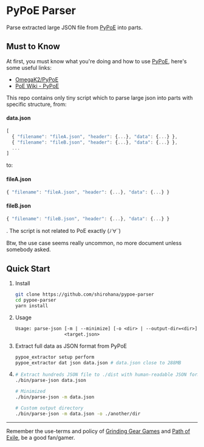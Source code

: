 PyPoE Parser
============
Parse extracted large JSON file from [PyPoE][] into parts.

Must to Know
------------
At first, you must know what you're doing and how to use [PyPoE][], here's
some useful links:

- [OmegaK2/PyPoE][PyPoE]
- [PoE Wiki - PyPoE][]

This repo contains only tiny script which to parse large json into parts with
specific structure, from:

#### data.json
```js
[
  { "filename": "fileA.json", "header": {...}, "data": {...} },
  { "filename": "fileB.json", "header": {...}, "data": {...} },
  ...
]
```

to:

#### fileA.json
```js
{ "filename": "fileA.json", "header": {...}, "data": {...} }
```

#### fileB.json
```js
{ "filename": "fileB.json", "header": {...}, "data": {...} }
```

. The script is not related to PoE exactly (ﾉ∀\`)

Btw, the use case seems really uncommon, no more document unless somebody asked.

Quick Start
-----------
1. Install
    ```sh
    git clone https://github.com/shirohana/pypoe-parser
    cd pypoe-parser
    yarn install
    ```

2. Usage
    ```txt
    Usage: parse-json [-m | --minimize] [-o <dir> | --output-dir=<dir>]
                      <target.json>
    ```

3. Extract full data as JSON format from PyPoE
    ```sh
    pypoe_extractor setup perform
    pypoe_extractor dat json data.json # data.json close to 288MB
    ```

4.
    ```sh
    # Extract hundreds JSON file to ./dist with human-readable JSON format
    ./bin/parse-json data.json

    # Minimized
    ./bin/parse-json -m data.json

    # Custom output directory
    ./bin/parse-json -m data.json -o ./another/dir
    ```

---

Remember the use-terms and policy of [Grinding Gear Games][ggg] and
[Path of Exile][], be a good fan/gamer.

[Path of Exile]: https://www.pathofexile.com/
[PoE Wiki - PyPoE]: https://pathofexile.gamepedia.com/Path_of_Exile_Wiki:PyPoE
[PyPoE]: https://github.com/OmegaK2/PyPoE
[ggg]: http://www.grindinggear.com
